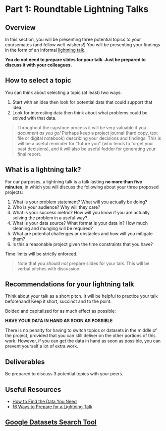 # Part 1: Roundtable Lightning Talks

## Overview

In this section, you will be presenting three potential topics to your coursemates (and fellow well-wishers!) You will be presenting your findings in the form of an informal [lightning talk](https://en.wikipedia.org/wiki/Lightning_talk).

**You do not need to prepare slides for your talk.  Just be prepared to discuss it with your colleagues.**

## How to select a topic

You can think about selecting a topic (at least) two ways:

1. Start with an idea then look for potential data that could support that idea.
2. Look for interesting data then think about what problems could be solved with that data.

> Throughout the capstone process it will be very valuable if you *document as you go!*  Perhaps keep a project journal (hard copy, text file or digital notebook) describing your decisions and findings.  This is will be a useful reminder for "future you" (who tends to forget your past decisions), and it will also be useful fodder for generating your final report.

## What is a lightning talk?

For our purposes, a lightning talk is a talk lasting **no more than five minutes**, in which you will discuss the following about your three proposed projects:

1. What is your problem statement?  What will you actually be doing?
2. Who is your audience?  Why will they care?
3. What is your success metric?  How will you know if you are actually solving the problem in a useful way?
4. What is your data source?  What format is your data in?  How much cleaning and munging will be required?
5. What are potential challenges or obstacles and how will you mitigate them?
6. Is this a reasonable project given the time constraints that you have?

Time limits will be strictly enforced.

> Note that you *should not* prepare slides for your talk.  This will be verbal pitches with discussion.

## Recommendations for your lightning talk

Think about your talk as a short pitch.  It will be helpful to practice your talk beforehand!  Keep it short, succinct and to the point.

Bolded and capitalized for as much effect as possible:

**HAVE YOUR DATA IN HAND AS SOON AS POSSIBLE**

There is no penalty for having to switch topics or datasets in the middle of the project, provided that you can still deliver on the other portions of this work. However, if you can get the data in hand as soon as possible, you can prevent yourself a lot of extra work.

## Deliverables

Be prepared to discuss 3 potential topics with your peers.

## Useful Resources

- [How to Find the Data You Need](http://flowingdata.com/2009/10/01/30-resources-to-find-the-data-you-need/)
- [16 Ways to Prepare for a Lightning Talk](https://www.semrush.com/blog/16-ways-to-prepare-for-a-lightning-talk/)
## [Google Datasets Search Tool](https://toolbox.google.com/datasetsearch)
